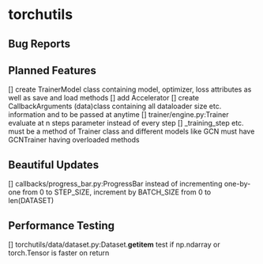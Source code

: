 # torchutils

## Bug Reports

## Planned Features
[] create TrainerModel class containing model, optimizer, loss attributes as well as save and load methods
[] add Accelerator
[] create CallbackArguments (data)class containing all dataloader size etc. information and to be passed at anytime
[] trainer/engine.py:Trainer evaluate at n steps parameter instead of every step
[] _training_step etc. must be a method of Trainer class and different models like GCN must have GCNTrainer having overloaded methods

## Beautiful Updates
[] callbacks/progress_bar.py:ProgressBar instead of incrementing one-by-one from 0 to STEP_SIZE, increment by BATCH_SIZE from 0 to len(DATASET)

## Performance Testing
[] torchutils/data/dataset.py:Dataset.__getitem__ test if np.ndarray or torch.Tensor is faster on return
